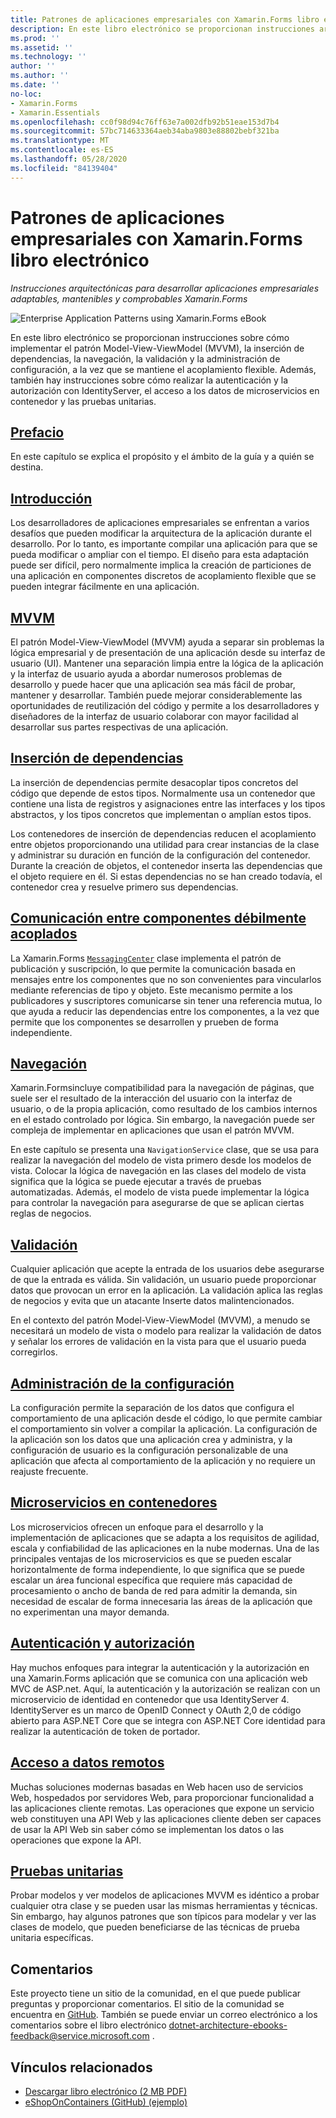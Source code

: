 ```yaml
---
title: Patrones de aplicaciones empresariales con Xamarin.Forms libro electrónico
description: En este libro electrónico se proporcionan instrucciones arquitectónicas para desarrollar aplicaciones empresariales adaptables, mantenibles y comprobables Xamarin.Forms .
ms.prod: ''
ms.assetid: ''
ms.technology: ''
author: ''
ms.author: ''
ms.date: ''
no-loc:
- Xamarin.Forms
- Xamarin.Essentials
ms.openlocfilehash: cc0f98d94c76ff63e7a002dfb92b51eae153d7b4
ms.sourcegitcommit: 57bc714633364aeb34aba9803e88802bebf321ba
ms.translationtype: MT
ms.contentlocale: es-ES
ms.lasthandoff: 05/28/2020
ms.locfileid: "84139404"
---
```

# <a name="enterprise-application-patterns-using-xamarinforms-ebook"></a>Patrones de aplicaciones empresariales con Xamarin.Forms libro electrónico

_Instrucciones arquitectónicas para desarrollar aplicaciones empresariales adaptables, mantenibles y comprobables Xamarin.Forms_

![](images/cover-sml.png "Enterprise Application Patterns using Xamarin.Forms eBook")

En este libro electrónico se proporcionan instrucciones sobre cómo implementar el patrón Model-View-ViewModel (MVVM), la inserción de dependencias, la navegación, la validación y la administración de configuración, a la vez que se mantiene el acoplamiento flexible. Además, también hay instrucciones sobre cómo realizar la autenticación y la autorización con IdentityServer, el acceso a los datos de microservicios en contenedor y las pruebas unitarias.

## <a name="preface"></a>[Prefacio](preface.md)

En este capítulo se explica el propósito y el ámbito de la guía y a quién se destina.

## <a name="introduction"></a>[Introducción](introduction.md)

Los desarrolladores de aplicaciones empresariales se enfrentan a varios desafíos que pueden modificar la arquitectura de la aplicación durante el desarrollo. Por lo tanto, es importante compilar una aplicación para que se pueda modificar o ampliar con el tiempo. El diseño para esta adaptación puede ser difícil, pero normalmente implica la creación de particiones de una aplicación en componentes discretos de acoplamiento flexible que se pueden integrar fácilmente en una aplicación.

## <a name="mvvm"></a>[MVVM](mvvm.md)

El patrón Model-View-ViewModel (MVVM) ayuda a separar sin problemas la lógica empresarial y de presentación de una aplicación desde su interfaz de usuario (UI). Mantener una separación limpia entre la lógica de la aplicación y la interfaz de usuario ayuda a abordar numerosos problemas de desarrollo y puede hacer que una aplicación sea más fácil de probar, mantener y desarrollar. También puede mejorar considerablemente las oportunidades de reutilización del código y permite a los desarrolladores y diseñadores de la interfaz de usuario colaborar con mayor facilidad al desarrollar sus partes respectivas de una aplicación.

## <a name="dependency-injection"></a>[Inserción de dependencias](dependency-injection.md)

La inserción de dependencias permite desacoplar tipos concretos del código que depende de estos tipos. Normalmente usa un contenedor que contiene una lista de registros y asignaciones entre las interfaces y los tipos abstractos, y los tipos concretos que implementan o amplían estos tipos.

Los contenedores de inserción de dependencias reducen el acoplamiento entre objetos proporcionando una utilidad para crear instancias de la clase y administrar su duración en función de la configuración del contenedor. Durante la creación de objetos, el contenedor inserta las dependencias que el objeto requiere en él. Si estas dependencias no se han creado todavía, el contenedor crea y resuelve primero sus dependencias.

## <a name="communicating-between-loosely-coupled-components"></a>[Comunicación entre componentes débilmente acoplados](communicating-between-loosely-coupled-components.md)

La Xamarin.Forms [`MessagingCenter`](xref:Xamarin.Forms.MessagingCenter) clase implementa el patrón de publicación y suscripción, lo que permite la comunicación basada en mensajes entre los componentes que no son convenientes para vincularlos mediante referencias de tipo y objeto. Este mecanismo permite a los publicadores y suscriptores comunicarse sin tener una referencia mutua, lo que ayuda a reducir las dependencias entre los componentes, a la vez que permite que los componentes se desarrollen y prueben de forma independiente.

## <a name="navigation"></a>[Navegación](navigation.md)

Xamarin.Formsincluye compatibilidad para la navegación de páginas, que suele ser el resultado de la interacción del usuario con la interfaz de usuario, o de la propia aplicación, como resultado de los cambios internos en el estado controlado por lógica. Sin embargo, la navegación puede ser compleja de implementar en aplicaciones que usan el patrón MVVM.

En este capítulo se presenta una `NavigationService` clase, que se usa para realizar la navegación del modelo de vista primero desde los modelos de vista. Colocar la lógica de navegación en las clases del modelo de vista significa que la lógica se puede ejecutar a través de pruebas automatizadas. Además, el modelo de vista puede implementar la lógica para controlar la navegación para asegurarse de que se aplican ciertas reglas de negocios.

## <a name="validation"></a>[Validación](validation.md)

Cualquier aplicación que acepte la entrada de los usuarios debe asegurarse de que la entrada es válida. Sin validación, un usuario puede proporcionar datos que provocan un error en la aplicación. La validación aplica las reglas de negocios y evita que un atacante Inserte datos malintencionados.

En el contexto del patrón Model-View-ViewModel (MVVM), a menudo se necesitará un modelo de vista o modelo para realizar la validación de datos y señalar los errores de validación en la vista para que el usuario pueda corregirlos.

## <a name="configuration-management"></a>[Administración de la configuración](configuration-management.md)

La configuración permite la separación de los datos que configura el comportamiento de una aplicación desde el código, lo que permite cambiar el comportamiento sin volver a compilar la aplicación. La configuración de la aplicación son los datos que una aplicación crea y administra, y la configuración de usuario es la configuración personalizable de una aplicación que afecta al comportamiento de la aplicación y no requiere un reajuste frecuente.

## <a name="containerized-microservices"></a>[Microservicios en contenedores](containerized-microservices.md)

Los microservicios ofrecen un enfoque para el desarrollo y la implementación de aplicaciones que se adapta a los requisitos de agilidad, escala y confiabilidad de las aplicaciones en la nube modernas. Una de las principales ventajas de los microservicios es que se pueden escalar horizontalmente de forma independiente, lo que significa que se puede escalar un área funcional específica que requiere más capacidad de procesamiento o ancho de banda de red para admitir la demanda, sin necesidad de escalar de forma innecesaria las áreas de la aplicación que no experimentan una mayor demanda.

## <a name="authentication-and-authorization"></a>[Autenticación y autorización](authentication-and-authorization.md)

Hay muchos enfoques para integrar la autenticación y la autorización en una Xamarin.Forms aplicación que se comunica con una aplicación web MVC de ASP.net. Aquí, la autenticación y la autorización se realizan con un microservicio de identidad en contenedor que usa IdentityServer 4. IdentityServer es un marco de OpenID Connect y OAuth 2,0 de código abierto para ASP.NET Core que se integra con ASP.NET Core identidad para realizar la autenticación de token de portador.

## <a name="accessing-remote-data"></a>[Acceso a datos remotos](accessing-remote-data.md)

Muchas soluciones modernas basadas en Web hacen uso de servicios Web, hospedados por servidores Web, para proporcionar funcionalidad a las aplicaciones cliente remotas. Las operaciones que expone un servicio web constituyen una API Web y las aplicaciones cliente deben ser capaces de usar la API Web sin saber cómo se implementan los datos o las operaciones que expone la API.

## <a name="unit-testing"></a>[Pruebas unitarias](unit-testing.md)

Probar modelos y ver modelos de aplicaciones MVVM es idéntico a probar cualquier otra clase y se pueden usar las mismas herramientas y técnicas. Sin embargo, hay algunos patrones que son típicos para modelar y ver las clases de modelo, que pueden beneficiarse de las técnicas de prueba unitaria específicas.

## <a name="feedback"></a>Comentarios

Este proyecto tiene un sitio de la comunidad, en el que puede publicar preguntas y proporcionar comentarios. El sitio de la comunidad se encuentra en [GitHub](https://github.com/dotnet-architecture/eShopOnContainers). También se puede enviar un correo electrónico a los comentarios sobre el libro electrónico [dotnet-architecture-ebooks-feedback@service.microsoft.com](mailto:dotnet-architecture-ebooks-feedback@service.microsoft.com) .

## <a name="related-links"></a>Vínculos relacionados

- [Descargar libro electrónico (2 MB PDF)](https://aka.ms/xamarinpatternsebook)
- [eShopOnContainers (GitHub) (ejemplo)](https://github.com/dotnet-architecture/eShopOnContainers)

